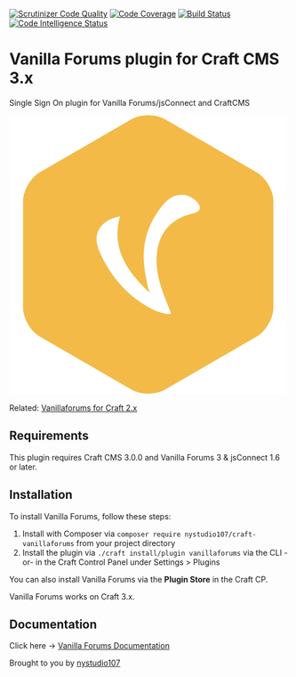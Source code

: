 [![Scrutinizer Code Quality](https://scrutinizer-ci.com/g/nystudio107/craft-vanillaforums/badges/quality-score.png?b=v3)](https://scrutinizer-ci.com/g/nystudio107/craft-vanillaforums/?branch=v3) [![Code Coverage](https://scrutinizer-ci.com/g/nystudio107/craft-vanillaforums/badges/coverage.png?b=v3)](https://scrutinizer-ci.com/g/nystudio107/craft-vanillaforums/?branch=v3) [![Build Status](https://scrutinizer-ci.com/g/nystudio107/craft-vanillaforums/badges/build.png?b=v3)](https://scrutinizer-ci.com/g/nystudio107/craft-vanillaforums/build-status/v3) [![Code Intelligence Status](https://scrutinizer-ci.com/g/nystudio107/craft-vanillaforums/badges/code-intelligence.svg?b=v3)](https://scrutinizer-ci.com/code-intelligence)

# Vanilla Forums plugin for Craft CMS 3.x

Single Sign On plugin for Vanilla Forums/jsConnect and CraftCMS

![Screenshot](./docs/docs/resources/img/plugin-logo.png)

Related: [Vanillaforums for Craft 2.x](https://github.com/nystudio107/vanillaforums)

## Requirements

This plugin requires Craft CMS 3.0.0 and Vanilla Forums 3 & jsConnect 1.6 or later.

## Installation

To install Vanilla Forums, follow these steps:

1. Install with Composer via `composer require nystudio107/craft-vanillaforums` from your project directory
2. Install the plugin via `./craft install/plugin vanillaforums` via the CLI -or- in the Craft Control Panel under Settings > Plugins

You can also install Vanilla Forums via the **Plugin Store** in the Craft CP.

Vanilla Forums works on Craft 3.x.

## Documentation

Click here -> [Vanilla Forums Documentation](https://nystudio107.com/plugins/vanillaforums/documentation)

Brought to you by [nystudio107](https://nystudio107.com)
